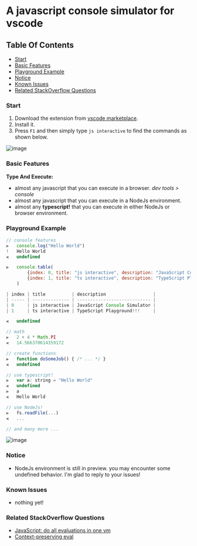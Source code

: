 # A javascript console simulator for vscode

## Table Of Contents

-   [Start](#start)
-   [Basic Features](#basic-features)
-   [Playground Example](#playground-example)
-   [Notice](#notice)
-   [Known Issues](#known-issues)
-   [Related StackOverflow Questions](#related-stackoverflow-questions)

### Start

1. Download the extension from [vscode marketplace](https://marketplace.visualstudio.com/items?itemName=MohammadMD.js-interactive).
2. Install it.
3. Press `F1` and then simply type `js interactive` to find the commands as shown below.

![image](https://user-images.githubusercontent.com/69088224/115705139-6e34e100-a381-11eb-9bb9-b88d2b5cf488.png)

### Basic Features

**Type And Execute:**

-   almost any javascript that you can execute in a browser. _dev tools > console_
-   almost any javascript that you can execute in a NodeJs environment.
-   almost any **typescript!** that you can execute in either NodeJs or browser environment.

### Playground Example

```javascript
// console features
⫸	console.log("Hello World")
!	Hello World
⫷	undefined

⫸	console.table(
    	{index: 0, title: "js interactive", description: "JavaScript Console Simulator"},
    	{index: 1, title: "ts interactive", description: "TypeScript Playground!!!"},
    )

| index | title          | description                  |
| ----- | -------------- | ---------------------------- |
| 0     | js interactive | JavaScript Console Simulator |
| 1     | ts interactive | TypeScript Playground!!!     |

⫷	undefined

// math
⫸	2 + 4 * Math.PI
⫷	14.566370614359172

// create functions
⫸	function doSomeJob() { /* ... */ }
⫷	undefined

// use typescript!
⫸	var a: string = "Hello World"
⫷	undefined
⫸	a
⫷	Hello World

// use NodeJs!
⫸	fs.readFile(...)
⫷	...

// and many more ...
```

![image](https://user-images.githubusercontent.com/69088224/117061149-17db8100-ad37-11eb-8083-fed1bfa6e243.png)

### Notice

-   NodeJs environment is still in preview. you may encounter some undefined behavior. I'm glad to reply to your issues!

### Known Issues

-   nothing yet!

### Related StackOverflow Questions

-   [JavaScript: do all evaluations in one vm](https://stackoverflow.com/questions/67173347/javascript-do-all-evaluations-in-one-vm)
-   [Context-preserving eval](https://stackoverflow.com/questions/67322922/context-preserving-eval)
